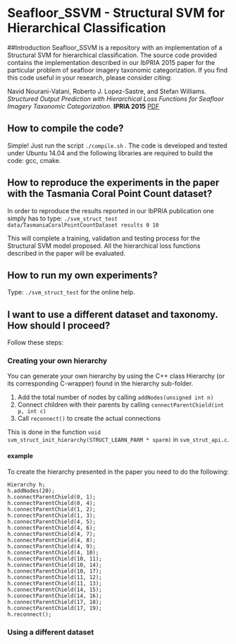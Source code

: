 # Seafloor_SSVM - **Structural SVM for Hierarchical Classification**

##Introduction
Seafloor_SSVM is a repository with an implementation of a Structural SVM for hierarchical classification. The source code provided contains the implementation described in our IbPRIA 2015 paper for the particular problem of seafloor imagery taxonomic categorization. If you find this code useful in your research, please consider citing:

Navid Nourani-Vatani, Roberto J. Lopez-Sastre, and Stefan Williams. *Structured Output Prediction with Hierarchical Loss Functions for Seafloor Imagery Taxonomic Categorization*. **IPRIA 2015** [PDF](http://agamenon.tsc.uah.es/Personales/rlopez/docs/ibpria2015-nourani.pdf)


## How to compile the code?
Simple! Just run the script `./compile.sh` . The code is developed and tested under Ubuntu 14.04 and the following libraries are required to build the code: gcc, cmake.

## How to reproduce the experiments in the paper with the Tasmania Coral Point Count dataset?

In order to reproduce the results reported in our IbPRIA publication one simply has to type:
`./svm_struct_test data/TasmaniaCoralPointCountDataset results 0 10`


This will complete a training, validation and testing process for the Structural SVM model proposed. All the hierarchical loss functions described in the paper will be evaluated.

## How to run my own experiments?
Type: `./svm_struct_test` for the online help.

## I want to use a different dataset and taxonomy. How should I proceed?
Follow these steps:

### Creating your own hierarchy
You can generate your own hierarchy by using the C++ class Hierarchy (or its corresponding C-wrapper) found in the hierarchy sub-folder.

1. Add the total number of nodes by calling `addNodes(unsigned int n)`
2. Connect children with their parents by calling `connectParentChield(int p, int c)`
3. Call `reconnect()` to create the actual connections

This is done in the function `void svm_struct_init_hierarchy(STRUCT_LEARN_PARM * sparm)` in `svm_strut_api.c`.

#### example
To create the hierarchy presented in the paper you need to do the following:

```
Hierarchy h;
h.addNodes(20);
h.connectParentChield(0, 1);
h.connectParentChield(0, 4);
h.connectParentChield(1, 2);
h.connectParentChield(1, 3);
h.connectParentChield(4, 5);
h.connectParentChield(4, 6);
h.connectParentChield(4, 7);
h.connectParentChield(4, 8);
h.connectParentChield(4, 9);
h.connectParentChield(4, 10);
h.connectParentChield(10, 11);
h.connectParentChield(10, 14);
h.connectParentChield(10, 17);
h.connectParentChield(11, 12);
h.connectParentChield(11, 13);
h.connectParentChield(14, 15);
h.connectParentChield(14, 16);
h.connectParentChield(17, 18);
h.connectParentChield(17, 19);
h.reconnect();
```

### Using a different dataset


